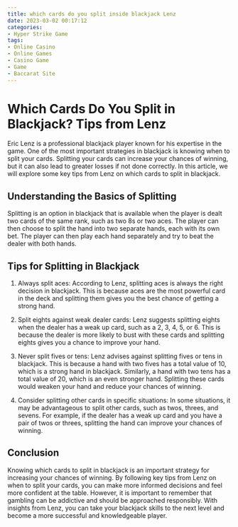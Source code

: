```yaml
---
title: which cards do you split inside blackjack Lenz
date: 2023-03-02 00:17:12
categories:
- Hyper Strike Game
tags:
- Online Casino
- Online Games
- Casino Game
- Game
- Baccarat Site
---
```

# Which Cards Do You Split in Blackjack? Tips from Lenz

Eric Lenz is a professional blackjack player known for his expertise in the game. One of the most important strategies in blackjack is knowing when to split your cards. Splitting your cards can increase your chances of winning, but it can also lead to greater losses if not done correctly. In this article, we will explore some key tips from Lenz on which cards to split in blackjack.

## Understanding the Basics of Splitting

Splitting is an option in blackjack that is available when the player is dealt two cards of the same rank, such as two 8s or two aces. The player can then choose to split the hand into two separate hands, each with its own bet. The player can then play each hand separately and try to beat the dealer with both hands.

## Tips for Splitting in Blackjack

1. Always split aces: According to Lenz, splitting aces is always the right decision in blackjack. This is because aces are the most powerful card in the deck and splitting them gives you the best chance of getting a strong hand.

2. Split eights against weak dealer cards: Lenz suggests splitting eights when the dealer has a weak up card, such as a 2, 3, 4, 5, or 6. This is because the dealer is more likely to bust with these cards and splitting eights gives you a chance to improve your hand.

3. Never split fives or tens: Lenz advises against splitting fives or tens in blackjack. This is because a hand with two fives has a total value of 10, which is a strong hand in blackjack. Similarly, a hand with two tens has a total value of 20, which is an even stronger hand. Splitting these cards would weaken your hand and reduce your chances of winning.

4. Consider splitting other cards in specific situations: In some situations, it may be advantageous to split other cards, such as twos, threes, and sevens. For example, if the dealer has a weak up card and you have a pair of twos or threes, splitting the hand can improve your chances of winning.

## Conclusion

Knowing which cards to split in blackjack is an important strategy for increasing your chances of winning. By following key tips from Lenz on when to split your cards, you can make more informed decisions and feel more confident at the table. However, it is important to remember that gambling can be addictive and should be approached responsibly. With insights from Lenz, you can take your blackjack skills to the next level and become a more successful and knowledgeable player.
